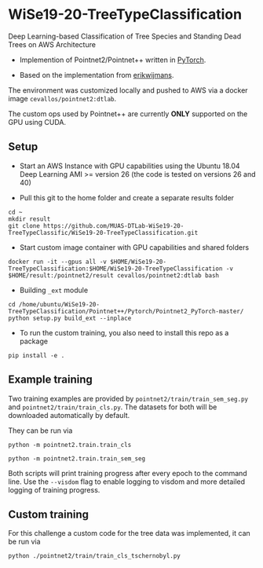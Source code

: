 
# WiSe19-20-TreeTypeClassification



Deep Learning-based Classification of Tree Species and Standing Dead Trees on AWS Architecture

* Implemention of Pointnet2/Pointnet++ written in [PyTorch](http://pytorch.org).

* Based on the implementation from [erikwijmans](https://github.com/erikwijmans/Pointnet2_PyTorch).


The environment was customized locally and pushed to AWS via a docker image ``cevallos/pointnet2:dtlab``.


The custom ops used by Pointnet++ are currently **ONLY** supported on the GPU using CUDA.

Setup
-----

* Start an AWS Instance with GPU capabilities using the Ubuntu 18.04 Deep Learning AMI >= version 26 (the code is tested on versions 26 and 40)

* Pull this git to the home folder and create a separate results folder

````
cd ~
mkdir result
git clone https://github.com/MUAS-DTLab-WiSe19-20-TreeTypeClassific/WiSe19-20-TreeTypeClassification.git 
````

* Start custom image container with GPU capabilities and shared folders

````
docker run -it --gpus all -v $HOME/WiSe19-20-TreeTypeClassification:$HOME/WiSe19-20-TreeTypeClassification -v $HOME/result:/pointnet2/result cevallos/pointnet2:dtlab bash
````
    
* Building `_ext` module



````
cd /home/ubuntu/WiSe19-20-TreeTypeClassification/Pointnet++/Pytorch/Pointnet2_PyTorch-master/
python setup.py build_ext --inplace
````

* To run the custom training, you also need to install this repo as a package

````
pip install -e .
````


Example training
------------------

Two training examples are provided by ``pointnet2/train/train_sem_seg.py`` and ``pointnet2/train/train_cls.py``.
The datasets for both will be downloaded automatically by default.


They can be run via

````
python -m pointnet2.train.train_cls

python -m pointnet2.train.train_sem_seg
````

Both scripts will print training progress after every epoch to the command line.  Use the ``--visdom`` flag to
enable logging to visdom and more detailed logging of training progress.

Custom training
------------------

For this challenge a custom code for the tree data was implemented, it can be run via
````
python ./pointnet2/train/train_cls_tschernobyl.py
````

